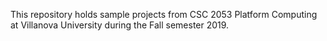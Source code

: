 This repository holds sample projects from CSC 2053 Platform Computing at Villanova University during the Fall semester 2019.